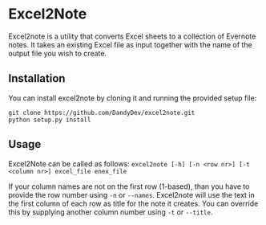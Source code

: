 # Excel2Note

Excel2note is a utility that converts Excel sheets to a collection of Evernote notes. It takes an existing Excel file as
input together with the name of the output file you wish to create.

## Installation

You can install excel2note by cloning it and running the provided setup file:

```
git clone https://github.com/DandyDev/excel2note.git
python setup.py install
```

## Usage

Excel2Note can be called as follows: `excel2note [-h] [-n <row nr>] [-t <column nr>] excel_file enex_file`

If your column names are not on the first row (1-based), than you have to provide the row number using `-n` or `--names`.
Excel2note will use the text in the first column of each row as title for the note it creates. You can override this
by supplying another column number using `-t` or `--title`.